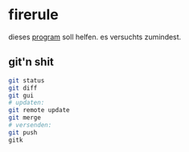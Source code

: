 # firerule

dieses [program](https://github.com/huepenbecker/firerule) soll helfen. es versuchts zumindest.

## git'n shit

```bash
git status
git diff
git gui
# updaten:
git remote update
git merge
# versenden:
git push
gitk
```
